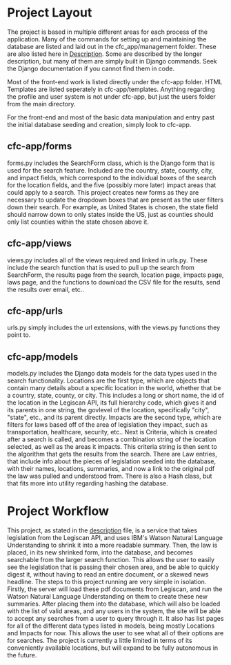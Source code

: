# Project Layout
The project is based in multiple different areas for each process of the application. 
Many of the commands for setting up and maintaining the database are listed and laid out in the
cfc_app/management folder. These are also listed here in [Description](https://github.com/Call-for-Code-for-Racial-Justice/Legit-Info/blob/main/DESCRIPTION.md).
Some are described by the longer description, but many of them are simply built in Django commands. Seek the Django documentation if you cannot find them in code.

Most of the front-end work is listed directly under the cfc-app folder. HTML Templates
are listed seperately in cfc-app/templates. Anything regarding the profile and user system
is not under cfc-app, but just the users folder from the main directory.

For the front-end and most of the basic data manipulation and entry past the initial database
seeding and creation, simply look to cfc-app.

## cfc-app/forms
forms.py includes the SearchForm class, which is the Django form that is used for the search feature.
Included are the country, state, county, city, and impact fields, which correspond to the individual boxes
of the search for the location fields, and the five (possibly more later) impact areas that could apply to
a search. This project creates new forms as they are necessary to update the dropdown boxes that are present
as the user filters down their search. For example, as United States is chosen, the state field should narrow down
to only states inside the US, just as counties should only list counties within the state chosen above it.

## cfc-app/views
views.py includes all of the views required and linked in urls.py. These include the search function that is used to pull up the search
from SearchForm, the results page from the search, location page, impacts page, laws page, and the functions to download the CSV file for the results,
send the results over email, etc..

## cfc-app/urls
urls.py simply includes the url extensions, with the views.py functions they point to. 

## cfc-app/models
models.py includes the Django data models for the data types used in the search functionality. Locations are the first type, which are objects
that contain many details about a specific location in the world, whether that be a country, state, county, or city. This includes a long or short name,
the id of the location in the Legiscan API, its full hierarchy code, which gives it and its parents in one string, the govlevel of the location, specifically
"city", "state", etc., and its parent directly. Impacts are the second type, which are filters for laws based off of the area of legislation they impact, such
as transportation, healthcare, security, etc.. Next is Criteria, which is created after a search is called, and becomes a combination string of the location
selected, as well as the areas it impacts. This criteria string is then sent to the algorithm that gets the results from the search. There are Law entries,
that include info about the pieces of legislation seeded into the database, with their names, locations, summaries, and now a link to the original pdf the law
was pulled and understood from. There is also a Hash class, but that fits more into utility regarding hashing the database.

# Project Workflow
This project, as stated in the [description](https://github.com/Call-for-Code-for-Racial-Justice/Legit-Info/blob/main/DESCRIPTION.md) file, is a
service that takes legislation from the Legiscan API, and uses IBM's Watson Natural Language Understanding to shrink it into a more readable summary.
Then, the law is placed, in its new shrinked form, into the database, and becomes searchable from the larger search function. This allows the user to easily
see the legislation that is passing their chosen area, and be able to quickly digest it, without having to read an entire document, or a skewed news headline.
The steps to this project running are very simple in isolation. Firstly, the server will load these pdf documents from Legiscan, and run the Watson Natural
Language Understanding on them to create these new summaries. After placing them into the database, which will also be loaded with the list of valid areas, and 
any users in the system, the site will be able to accept any searches from a user to query through it. It also has list pages for all of the different data types listed
in models, being mostly Locations and Impacts for now. This allows the user to see what all of their options are for searches. The project is currently a little limited
in terms of its conveniently available locations, but will expand to be fully autonomous in the future.
